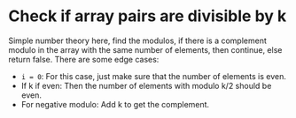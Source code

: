 # Check if array pairs are divisible by k

Simple number theory here, find the modulos, if there is a complement modulo in the array with the same number of elements, then continue, else return false. There are some edge cases:

- `i = 0`: For this case, just make sure that the number of elements is even.
- If k if even: Then the number of elements with modulo k/2 should be even.
- For negative modulo: Add k to get the complement.
